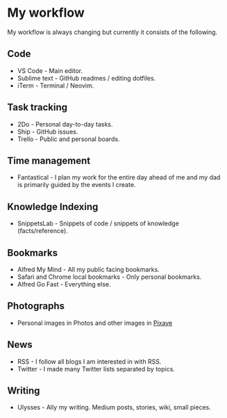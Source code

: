 # My workflow
My workflow is always changing but currently it consists of the following.

## Code
- VS Code - Main editor.
- Sublime text - GitHub readmes / editing dotfiles.
- iTerm - Terminal / Neovim.

## Task tracking
- 2Do - Personal day-to-day tasks.
- Ship - GitHub issues.
- Trello - Public and personal boards.

## Time management
- Fantastical - I plan my work for the entire day ahead of me and my dad is primarily guided by the events I create.

## Knowledge Indexing
- SnippetsLab - Snippets of code / snippets of knowledge (facts/reference).

## Bookmarks
- Alfred My Mind -  All my public facing bookmarks.
- Safari and Chrome local bookmarks - Only personal bookmarks.
- Alfred Go Fast - Everything else.

## Photographs
- Personal images in Photos and other images in [Pixave](../macOS/apps/Pixave.md)

## News
- RSS - I follow all blogs I am interested in with RSS.
- Twitter - I made many Twitter lists separated by topics.

## Writing
- Ulysses - Ally my writing. Medium posts, stories, wiki, small pieces.